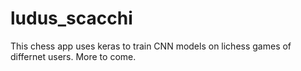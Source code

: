 # ludus_scacchi
This chess app uses keras to train CNN models on lichess games of differnet users.
More to come.
